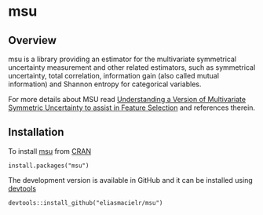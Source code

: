 # msu

## Overview
msu is a library providing an estimator for the multivariate
symmetrical uncertainty measurement and other related estimators, such
as symmetrical uncertainty, total correlation, information gain (also
called mutual information) and Shannon entropy for categorical
variables.

For more details about MSU read
[Understanding a Version of Multivariate Symmetric Uncertainty to assist in Feature Selection](https://arxiv.org/abs/1709.08730) and references therein.



## Installation
To install [msu](https://cran.r-project.org/package=msu) from
[CRAN](https://cran.r-project.org/)
```
install.packages("msu")
```

The development version is available in GitHub and it
can be installed using [devtools](https://github.com/hadley/devtools)
```
devtools::install_github("eliasmacielr/msu")
```
